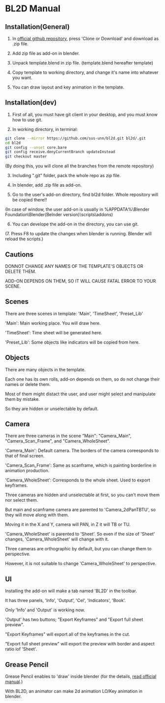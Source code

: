 BL2D Manual
===========

Installation(General)
----------------

1. In [official github repository](https://github.com/sus-unn/bl2d), press 'Clone or Download' and download as .zip file.

2. Add zip file as add-on in blender.

3. Unpack template.blend in zip file. (template.blend hereafter template)

4. Copy template to working directory, and change it's name into whatever you want.

5. You can draw layout and key animation in the template.

Installation(dev)
-------------

1. First of all, you must have git client in your desktop, and you must know how to use git.

2. In working directory, in terminal:
```bash
git clone --mirror https://github.com/sus-unn/bl2d.git bl2d/.git
cd bl2d
git config --unset core.bare
git config receive.denyCurrentBranch updateInstead
git checkout master
```
(By doing this, you will clone all the branches from the remote repository)

3. Including ".git" folder, pack the whole repo as zip file.

4. In blender, add .zip file as add-on.

5. Go to the user's add-on directory, find bl2d folder. Whole repository will be copied there!!

(In case of window, the user add-on is usually in %APPDATA%\Blender Foundation\Blender\(Belnder version)\scripts\addons\)

6. You can develope the add-on in the directory, you can use git.

(7. Press F8 to update the changes  when blender is running. Blender will reload the scripts.)

Cautions
-------

DONNOT CHANGE ANY NAMES OF THE TEMPLATE'S OBJECTS OR DELETE THEM.

ADD-ON DEPENDS ON THEM, SO IT WILL CAUSE FATAL ERROR TO YOUR SCENE.

Scenes
------

There are three scenes in template: 'Main', 'TimeSheet', 'Preset_Lib'

'Main': Main working place. You will draw here.

'TimeSheet': Time sheet will be generated here.

'Preset_Lib': Some objects like indicators will be copied from here.

Objects
-------

There are many objects in the template.

Each one has its own rolls, add-on depends on them, so do not change their names or delete them.

Most of them might distact the user, and user might select and manipulate them by mistake.

So they are hidden or unselectable by default.

Camera
-------

There are three cameras in the scene "Main": "Camera_Main", "Camera_Scan_Frame", and "Camera_WholeSheet".

'Camera_Main': Default camera. The borders of the camera coreesponds to that of final screen.

'Camera_Scan_Frame': Same as scanframe, which is painting borderline in animation production. 

'Camera_WholeSheet': Corresponds to the whole sheet. Used to export keyframes.

Three cameras are hidden and unselectable at first, so you can't move them nor select them. 

But main and scanframe camera are parented to 'Camera_2dPanTBTU', so they will move along with them.

Moving it in the X and Y, camera will PAN, in Z it will TB or TU.

'Camera_WholeSheet' is parented to 'Sheet'. So even if the size of 'Sheet' changes, 'Camera_WholeSheet' will change with it.

Three cameras are orthographic by default, but you can change them to perspective.

However, it is not suitable to change 'Camera_WholeSheet' to perspective.

UI
---

Installing the add-on will make a tab named 'BL2D' in the toolbar.

It has three panels, 'Info', 'Output', 'Cel', 'Indicators', 'Book'.

Only 'Info' and 'Output' is working now.

'Output' has two buttons; "Export Keyframes" and "Export full sheet preview".

"Export Keyframes" will export all of the keyframes in the cut.

"Export full sheet preview" will export the preview with border and aspect ratio iof 'Sheet'.

Grease Pencil
------------

Grease Pencil enables to 'draw' inside blender (for the details, [read official manual](https://docs.blender.org/manual/en/dev/interface/grease_pencil/introduction.html).)

With BL2D, an animator can make 2d animation LO/Key animation in blender.